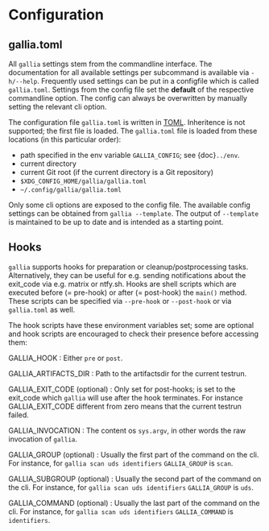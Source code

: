 <!--
SPDX-FileCopyrightText: AISEC Pentesting Team

SPDX-License-Identifier: CC0-1.0
-->

# Configuration

## gallia.toml

All `gallia` settings stem from the commandline interface.
The documentation for all available settings per subcommand is available via `-h/--help`.
Frequently used settings can be put in a configfile which is called `gallia.toml`.
Settings from the config file set the **default** of the respective commandline option.
The config can always be overwritten by manually setting the relevant cli option.

The configuration file `gallia.toml` is written in [TOML](https://toml.io/en/). 
Inheritence is not supported; the first file is loaded.
The `gallia.toml` file is loaded from these locations (in this particular order):

* path specified in the env variable `GALLIA_CONFIG`; see {doc}`../env`.
* current directory
* current Git root (if the current directory is a Git repository)
* `$XDG_CONFIG_HOME/gallia/gallia.toml`
* `~/.config/gallia/gallia.toml`

Only some cli options are exposed to the config file.
The available config settings can be obtained from `gallia --template`.
The output of `--template` is maintained to be up to date and is intended as a starting point.

## Hooks

`gallia` supports hooks for preparation or cleanup/postprocessing tasks.
Alternatively, they can be useful for e.g. sending notifications about the exit_code via e.g. matrix or ntfy.sh.
Hooks are shell scripts which are executed before (= pre-hook) or after (= post-hook) the `main()` method.
These scripts can be specified via `--pre-hook` or `--post-hook` or via `gallia.toml` as well.

The hook scripts have these environment variables set; some are optional and hook scripts are encouraged to check their presence before accessing them:

GALLIA_HOOK
: Either `pre` or `post`.

GALLIA_ARTIFACTS_DIR
: Path to the artifactsdir for the current testrun.

GALLIA_EXIT_CODE (optional)
: Only set for post-hooks; is set to the exit_code which `gallia` will use after the hook terminates.
  For instance GALLIA_EXIT_CODE different from zero means that the current testrun failed.

GALLIA_INVOCATION
: The content os `sys.argv`, in other words the raw invocation of `gallia`.

GALLIA_GROUP (optional)
: Usually the first part of the command on the cli. For instance, for `gallia scan uds identifiers` 
  `GALLIA_GROUP` is `scan`.

GALLIA_SUBGROUP (optional)
: Usually the second part of the command on the cli. For instance, for `gallia scan uds identifiers` 
  `GALLIA_GROUP` is `uds`.

GALLIA_COMMAND (optional)
: Usually the last part of the command on the cli. For instance, for `gallia scan uds identifiers` 
  `GALLIA_COMMAND` is `identifiers`.

